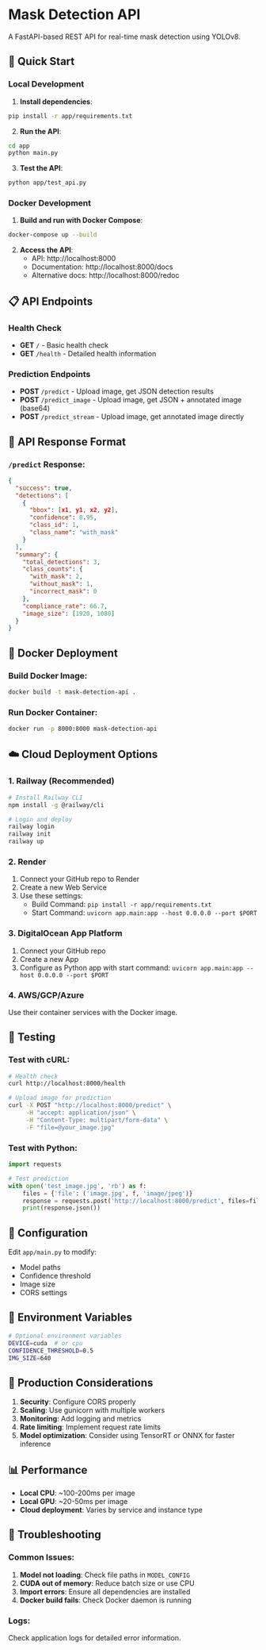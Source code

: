 # Mask Detection API

A FastAPI-based REST API for real-time mask detection using YOLOv8.

## 🚀 Quick Start

### Local Development

1. **Install dependencies**:
```bash
pip install -r app/requirements.txt
```

2. **Run the API**:
```bash
cd app
python main.py
```

3. **Test the API**:
```bash
python app/test_api.py
```

### Docker Development

1. **Build and run with Docker Compose**:
```bash
docker-compose up --build
```

2. **Access the API**:
   - API: http://localhost:8000
   - Documentation: http://localhost:8000/docs
   - Alternative docs: http://localhost:8000/redoc

## 📋 API Endpoints

### Health Check
- **GET** `/` - Basic health check
- **GET** `/health` - Detailed health information

### Prediction Endpoints
- **POST** `/predict` - Upload image, get JSON detection results
- **POST** `/predict_image` - Upload image, get JSON + annotated image (base64)
- **POST** `/predict_stream` - Upload image, get annotated image directly

## 📁 API Response Format

### `/predict` Response:
```json
{
  "success": true,
  "detections": [
    {
      "bbox": [x1, y1, x2, y2],
      "confidence": 0.95,
      "class_id": 1,
      "class_name": "with_mask"
    }
  ],
  "summary": {
    "total_detections": 3,
    "class_counts": {
      "with_mask": 2,
      "without_mask": 1,
      "incorrect_mask": 0
    },
    "compliance_rate": 66.7,
    "image_size": [1920, 1080]
  }
}
```

## 🐳 Docker Deployment

### Build Docker Image:
```bash
docker build -t mask-detection-api .
```

### Run Docker Container:
```bash
docker run -p 8000:8000 mask-detection-api
```

## ☁️ Cloud Deployment Options

### 1. Railway (Recommended)
```bash
# Install Railway CLI
npm install -g @railway/cli

# Login and deploy
railway login
railway init
railway up
```

### 2. Render
1. Connect your GitHub repo to Render
2. Create a new Web Service
3. Use these settings:
   - Build Command: `pip install -r app/requirements.txt`
   - Start Command: `uvicorn app.main:app --host 0.0.0.0 --port $PORT`

### 3. DigitalOcean App Platform
1. Connect your GitHub repo
2. Create a new App
3. Configure as Python app with start command: `uvicorn app.main:app --host 0.0.0.0 --port $PORT`

### 4. AWS/GCP/Azure
Use their container services with the Docker image.

## 🧪 Testing

### Test with cURL:
```bash
# Health check
curl http://localhost:8000/health

# Upload image for prediction
curl -X POST "http://localhost:8000/predict" \
     -H "accept: application/json" \
     -H "Content-Type: multipart/form-data" \
     -F "file=@your_image.jpg"
```

### Test with Python:
```python
import requests

# Test prediction
with open('test_image.jpg', 'rb') as f:
    files = {'file': ('image.jpg', f, 'image/jpeg')}
    response = requests.post('http://localhost:8000/predict', files=files)
    print(response.json())
```

## 🔧 Configuration

Edit `app/main.py` to modify:
- Model paths
- Confidence threshold
- Image size
- CORS settings

## 📝 Environment Variables

```bash
# Optional environment variables
DEVICE=cuda  # or cpu
CONFIDENCE_THRESHOLD=0.5
IMG_SIZE=640
```

## 🚨 Production Considerations

1. **Security**: Configure CORS properly
2. **Scaling**: Use gunicorn with multiple workers
3. **Monitoring**: Add logging and metrics
4. **Rate limiting**: Implement request rate limits
5. **Model optimization**: Consider using TensorRT or ONNX for faster inference

## 📊 Performance

- **Local CPU**: ~100-200ms per image
- **Local GPU**: ~20-50ms per image
- **Cloud deployment**: Varies by service and instance type

## 🐛 Troubleshooting

### Common Issues:

1. **Model not loading**: Check file paths in `MODEL_CONFIG`
2. **CUDA out of memory**: Reduce batch size or use CPU
3. **Import errors**: Ensure all dependencies are installed
4. **Docker build fails**: Check Docker daemon is running

### Logs:
Check application logs for detailed error information.

